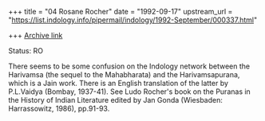+++
title = "04 Rosane Rocher"
date = "1992-09-17"
upstream_url = "https://list.indology.info/pipermail/indology/1992-September/000337.html"

+++
[Archive link](https://list.indology.info/pipermail/indology/1992-September/000337.html)

Status: RO

There seems to be some confusion on the Indology network between the Harivamsa
(the sequel to the Mahabharata) and the Harivamsapurana, which is a Jain work.
There is an English translation of the latter by P.L.Vaidya (Bombay, 1937-41).
See Ludo Rocher's book on the Puranas in the History of Indian Literature
edited by Jan Gonda (Wiesbaden: Harrassowitz, 1986), pp.91-93.




